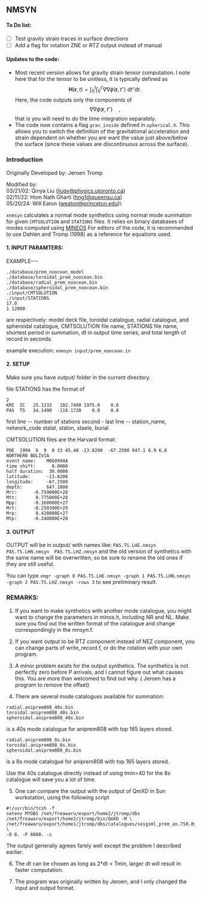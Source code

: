 ## NMSYN

#### To Do list: 
- [ ] Test gravity strain traces in surface directions
- [ ] Add a flag for rotation ZNE or RTZ output instead of manual

#### Updates to the code: 
- Most recent version allows for gravity strain tensor computation. I note here that for the tensor to be unitless, it is typically defined as $$\mathbf{H}(\mathbf{r}, t) = \int^t_0 \int^{t'}_0 \nabla \nabla \phi(\mathbf{r},t'') \: \mathrm{d}t''\mathrm{d}t. $$ Here, the code outputs only the components of $$ \nabla \nabla \phi(\mathbf{r},t'')\quad, $$ that is you will need to do the time integration separately. 
- The code now contains a flag ```grav_inside``` defined in ```spherical.h```. This allows you to switch the definition of the gravitational acceleration and strain dependent on whether you are want the value just above/below the surface (since these values are discontinuous across the surface). 

### Introduction

Originally Developed by: Jeroen Tromp

Modified by: \
03/21/02:  Qinya Liu (liuqy@physics.utoronto.ca) \
02/11/22:  Hom Nath Gharti (hng1@queensu.ca) \
05/20/24:  Will Eaton (weaton@princeton.edu)\ 

```xnmsyn``` calculates a normal mode synthetics using normal mode summation for given ```CMTSOLUTION``` and ```STATIONS``` files. 
It relies on binary databases of modes computed using [MINEOS](https://github.com/geodynamics/mineos)
For editors of the code, it is recommended to use Dahlen and Tromp (1998) as a reference for equations used. 

#### 1. INPUT PARAMTERS:

EXAMPLE--- 
```
./database/prem_noocean_model
./database/toroidal_prem_noocean.bin
./database/radial_prem_noocean.bin
./database/spheroidal_prem_noocean.bin
./input/CMTSOLUTION
./input/STATIONS
17.0
1 12000
```

are respectively: model deck file, toroidal catalogue, radial catalogue,
and spheroidal catalogue, CMTSOLUTION file name, STATIONS file name, shortest period 
in summation, dt in output time series, and total length of record in 
seconds.

example execution: ```xnmsyn input/prem_noocean.in```

#### 2. SETUP

  Make sure you have output/ folder in the current directory.

file STATIONS has the format of
```
2
KMI  IC   25.1233   102.7400 1975.0    0.0
PAS  TS   34.1490  -118.1720    0.0    0.0
```
first line -- number of stations
second - last line -- station_name, network_code stalat, stalon, staele, burial


CMTSOLUTION files are the Harvard format:
```
PDE  1994  6  9  0 33 45.40 -13.8200  -67.2500 647.1 6.9 6.8      NORTHERN BOLIVIA
event name:    M060994A
time shift:      0.0000
half duration:  30.0000
latitude:      -13.8200
longitude:     -67.2500
depth:         647.1000
Mrr:      -0.759000E+28
Mtt:       0.775000E+28
Mpp:      -0.160000E+27
Mrt:      -0.250300E+29
Mrp:       0.420000E+27
Mtp:      -0.248000E+28
```
#### 3. OUTPUT 

OUTPUT will be in output/ with names like:
```PAS.TS.LHE.nmsyn  PAS.TS.LHN.nmsyn  PAS.TS.LHZ.nmsyn```
and the old version of synthetics with the same name will
be overwritten, so be sure to rename the old ones if they
are still useful.

You can type 
```xmgr -graph 0 PAS.TS.LHE.nmsyn -graph 1 PAS.TS.LHN.nmsyn -graph 2 PAS.TS.LHZ.nmsyn -rows 3``` to see preliminary result.


### REMARKS:

1. If you want to make synthetics with another mode catalogue, you might
want to change the parameters in minos.h, including NR and NL. Make sure
you find out the written format of the catalogue and change correspondingly
in the nmsyn.f.

2. If you want output to be RTZ component instead of NEZ component, you can
change parts of write_record.f, or do the rotation with your own program.

3. A minor problem exists for the output synthetics. The synthetics is not
perfectly zero before P arrivals, and I cannot figure out what causes this.
You are more than welcomed to find out why. ( Jeroen has a program to remove
the offset)

4. There are several mode catalogues available for summation:
```
radial.aniprem808_40s.bin
toroidal.aniprem808_40s.bin
spheroidal.aniprem808_40s.bin
``` 
is a 40s mode catalogue for aniprem808 with top 165 layers stored.

```
radial.aniprem808_8s.bin
toroidal.aniprem808_8s.bin
spheroidal.aniprem808_8s.bin
```
is a 8s mode catalogue for aniprem808 with top 165 layers stored.

Use the 40s catalogue directly instead of using tmin=40 for the 8s
catalogue will save you a lot of time.

5. One can compare the output with the output of QmXD in Sun
workstation, using the following script

```
#!/usr/bin/tcsh -f
setenv MYDBS /net/freawaru/export/home2/jtromp/dbs
/net/freawaru/export/home2/jtromp/bin/QmXD -M \
/net/freawaru/export/home1/jtromp/dbs/catalogues/seigsml_prem_an.750.8s \
-O 8. -P 6000. -s
```
The output generally agrees farely well except the problem I described
earlier.

6. The dt can be chosen as long as 2*dt < Tmin, larger dt will result
in faster computation.

7. The program was originally written by Jeroen, and I only changed the
input and output format.


